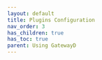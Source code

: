 ```yaml
---
layout: default
title: Plugins Configuration
nav_order: 3
has_children: true
has_toc: true
parent: Using GatewayD
---
```

